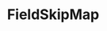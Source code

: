 ---
optionsClassName: FieldSkipMapOptions
optionsClassFullName: MigrationTools.Tools.FieldSkipMapOptions
configurationSamples:
- name: confinguration.json
  description: 
  code: >-
    {
      "MigrationTools": {
        "CommonTools": {
          "FieldMappingTool": {
            "FieldMaps": [
              {
                "FieldMapType": "FieldSkipMap",
                "Enabled": false,
                "targetField": "Custom.ReflectedWorkItemId",
                "ConfigurationCollectionItemPath": "MigrationTools:CommonTools:FieldMappingTool:FieldMaps:*:FieldSkipMap",
                "ApplyTo": [
                  "SomeWorkItemType"
                ]
              }
            ]
          }
        }
      }
    }
  sampleFor: MigrationTools.Tools.FieldSkipMapOptions
- name: defaults
  description: 
  code: >-
    {
      "MigrationTools": {
        "CommonTools": {
          "FieldMappingTool": {
            "FieldMapDefaults": {
              "FieldSkipMap": {
                "ApplyTo": [
                  "SomeWorkItemType"
                ],
                "targetField": "Custom.ReflectedWorkItemId"
              }
            }
          }
        }
      }
    }
  sampleFor: MigrationTools.Tools.FieldSkipMapOptions
- name: Classic
  description: 
  code: >-
    {
      "$type": "FieldSkipMapOptions",
      "Enabled": false,
      "targetField": "Custom.ReflectedWorkItemId",
      "ConfigurationCollectionItemPath": "MigrationTools:CommonTools:FieldMappingTool:FieldMaps:*:FieldSkipMap",
      "ApplyTo": [
        "SomeWorkItemType"
      ]
    }
  sampleFor: MigrationTools.Tools.FieldSkipMapOptions
description: missng XML code comments
className: FieldSkipMap
typeName: FieldMaps
architecture: 
options:
- parameterName: ApplyTo
  type: List
  description: missng XML code comments
  defaultValue: missng XML code comments
- parameterName: ConfigurationCollectionItemPath
  type: String
  description: missng XML code comments
  defaultValue: missng XML code comments
- parameterName: Enabled
  type: Boolean
  description: If set to `true` then the Fieldmap will run. Set to `false` and the processor will not run.
  defaultValue: missng XML code comments
- parameterName: targetField
  type: String
  description: missng XML code comments
  defaultValue: missng XML code comments
status: missng XML code comments
processingTarget: missng XML code comments
classFile: /src/MigrationTools.Clients.AzureDevops.ObjectModel/Tools/FieldMappingTool/FieldMaps/FieldSkipMap.cs
optionsClassFile: /src/MigrationTools/Tools/FieldMappingTool/FieldMaps/FieldSkipMapOptions.cs

redirectFrom:
- /Reference/FieldMaps/FieldSkipMapOptions/
layout: reference
toc: true
permalink: /Reference/FieldMaps/FieldSkipMap/
title: FieldSkipMap
categories:
- FieldMaps
- 
topics:
- topic: notes
  path: /FieldMaps/FieldSkipMap-notes.md
  exists: false
  markdown: ''
- topic: introduction
  path: /FieldMaps/FieldSkipMap-introduction.md
  exists: false
  markdown: ''

---